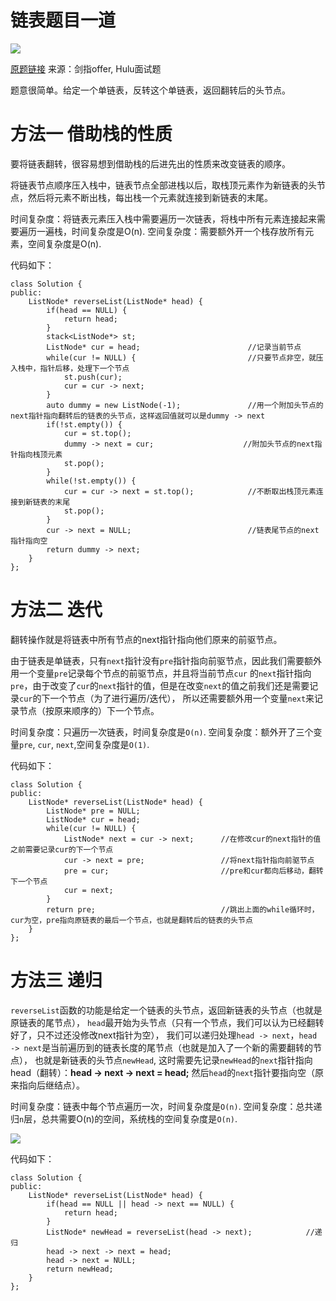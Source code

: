 # 链表题目一道

![](https://img2020.cnblogs.com/blog/2078361/202007/2078361-20200710101759830-515122519.png)

[原题链接](https://www.acwing.com/problem/content/33/)
来源：剑指offer, Hulu面试题

题意很简单。给定一个单链表，反转这个单链表，返回翻转后的头节点。

# 方法一 借助栈的性质

要将链表翻转，很容易想到借助栈的后进先出的性质来改变链表的顺序。

将链表节点顺序压入栈中，链表节点全部进栈以后，取栈顶元素作为新链表的头节点，然后将元素不断出栈，每出栈一个元素就连接到新链表的末尾。

时间复杂度：将链表元素压入栈中需要遍历一次链表，将栈中所有元素连接起来需要遍历一遍栈，时间复杂度是O(n).
空间复杂度：需要额外开一个栈存放所有元素，空间复杂度是O(n).

代码如下：

```
class Solution {
public:
    ListNode* reverseList(ListNode* head) {
        if(head == NULL) {
            return head;
        }
        stack<ListNode*> st;
        ListNode* cur = head;                        //记录当前节点
        while(cur != NULL) {                         //只要节点非空，就压入栈中，指针后移，处理下一个节点
            st.push(cur);
            cur = cur -> next;
        }
        auto dummy = new ListNode(-1);               //用一个附加头节点的next指针指向翻转后的链表的头节点，这样返回值就可以是dummy -> next
        if(!st.empty()) {                            
            cur = st.top();                                          
            dummy -> next = cur;                    //附加头节点的next指针指向栈顶元素
            st.pop();
        }
        while(!st.empty()) {                        
            cur = cur -> next = st.top();            //不断取出栈顶元素连接到新链表的末尾
            st.pop();
        }
        cur -> next = NULL;                          //链表尾节点的next指针指向空
        return dummy -> next;
    }
};
```

# 方法二 迭代

翻转操作就是将链表中所有节点的next指针指向他们原来的前驱节点。

由于链表是单链表，只有`next`指针没有`pre`指针指向前驱节点，因此我们需要额外用一个变量`pre`记录每个节点的前驱节点，并且将当前节点`cur`
的`next`指针指向`pre`，由于改变了`cur`的`next`指针的值，但是在改变`next`的值之前我们还是需要记录`cur`的下一个节点（为了进行遍历/迭代），
所以还需要额外用一个变量`next`来记录节点（按原来顺序的）下一个节点。

时间复杂度：只遍历一次链表，时间复杂度是`O(n)`.
空间复杂度：额外开了三个变量`pre`, `cur`, `next`,空间复杂度是`O(1)`.

代码如下：

```
class Solution {
public:
    ListNode* reverseList(ListNode* head) {
        ListNode* pre = NULL;
        ListNode* cur = head;
        while(cur != NULL) {
            ListNode* next = cur -> next;      //在修改cur的next指针的值之前需要记录cur的下一个节点
            cur -> next = pre;                 //将next指针指向前驱节点
            pre = cur;                         //pre和cur都向后移动，翻转下一个节点
            cur = next;
        }
        return pre;                            //跳出上面的while循环时，cur为空，pre指向原链表的最后一个节点，也就是翻转后的链表的头节点
    }
};
```

# 方法三 递归

`reverseList`函数的功能是给定一个链表的头节点，返回新链表的头节点（也就是原链表的尾节点），
`head`最开始为头节点（只有一个节点，我们可以认为已经翻转好了，只不过还没修改next指针为空），
我们可以递归处理`head -> next`，`head -> next`是当前遍历到的链表长度的尾节点（也就是加入了一个新的需要翻转的节点），
也就是新链表的头节点`newHead`, 这时需要先记录`newHead`的`next`指针指向head（翻转）：**head -> next -> next = head;**
然后`head`的`next`指针要指向空（原来指向后继结点）。

时间复杂度：链表中每个节点遍历一次，时间复杂度是`O(n)`.
空间复杂度：总共递归`n`层，总共需要O(n)的空间，系统栈的空间复杂度是`O(n)`.

![](https://img2020.cnblogs.com/blog/2078361/202007/2078361-20200710110443408-222477088.png)

代码如下：

```
class Solution {
public:
    ListNode* reverseList(ListNode* head) {
        if(head == NULL || head -> next == NULL) {
            return head;
        }
        ListNode* newHead = reverseList(head -> next);            //递归
        head -> next -> next = head;
        head -> next = NULL;
        return newHead;
    }
};
```

